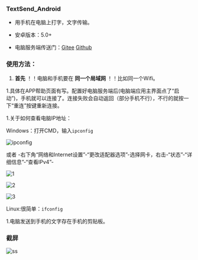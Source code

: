  ### TextSend_Android

 - 用手机在电脑上打字，文字传输。

 - 安卓版本：5.0+

 - 电脑服务端传送门：[Gitee](https://gitee.com/rmshadows/TextSend_Android)   [Github](https://github.com/rmshadows/TextSend_Android)

 ### 使用方法：

 1. **首先** ！！电脑和手机要在 **同一个局域网** ！！比如同一个Wifi。

 1.具体在APP帮助页面有写。配置好电脑服务端后(电脑端应用主界面点了“启动”)，手机就可以连接了。连接失败会自动返回（部分手机不行），不行的就按一下“重连”按键重新连接。

 1.关于如何查看电脑IP地址：
 
 Windows：打开CMD，输入`ipconfig`

 ![ipconfig](https://images.gitee.com/uploads/images/2020/0711/155301_98c7745d_7423713.png "屏幕截图.png")

 或者 -右下角“网络和Internet设置”-“更改适配器选项”-选择网卡，右击-“状态”-“详细信息”-“查看IPv4”-

 ![1](https://images.gitee.com/uploads/images/2020/0711/155531_7fd5d3ef_7423713.png "屏幕截图.png")

 ![2](https://images.gitee.com/uploads/images/2020/0711/155700_10b63197_7423713.png "屏幕截图.png")

 ![3](https://images.gitee.com/uploads/images/2020/0711/160339_2e853f88_7423713.png "屏幕截图.png")

 Linux:很简单：`ifconfig`

 1.电脑发送到手机的文字存在手机的剪贴板。

 ### 截屏

 ![ss](https://images.gitee.com/uploads/images/2020/0711/160554_6d64861e_7423713.png "屏幕截图.png")






